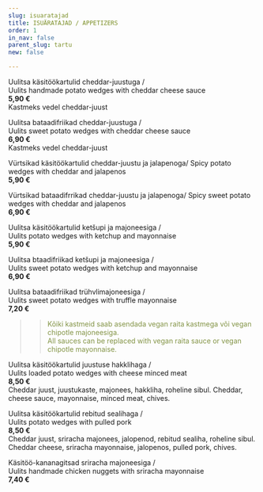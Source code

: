 ```yaml
---
slug: isuaratajad
title: ISUÄRATAJAD / APPETIZERS
order: 1
in_nav: false
parent_slug: tartu
new: false

---
```

Uulitsa käsitöökartulid cheddar-juustuga /  
Uulits handmade potato wedges with cheddar cheese sauce  
**5,90 €**  
<span class="koostis">Kastmeks vedel cheddar-juust</span>

Uulitsa bataadifriikad cheddar-juustuga /  
Uulits sweet potato wedges with cheddar cheese sauce  
**6,90 €**  
<span class="koostis">Kastmeks vedel cheddar-juust</span>

<span class="spicy"></span> Vürtsikad käsitöökartulid cheddar-juustu ja jalapenoga/ Spicy potato wedges with cheddar and jalapenos  
**5,90 €**

<span class="spicy"></span> Vürtsikad bataadifrrikad cheddar-juustu ja jalapenoga/ Spicy sweet potato wedges with cheddar and jalapenos  
**6,90 €**

Uulitsa käsitöökartulid ketšupi ja majoneesiga /  
Uulits potato wedges with ketchup and mayonnaise  
**5,90 €**

Uulitsa btaadifriikad ketšupi ja majoneesiga /  
Uulits sweet potato wedges with ketchup and mayonnaise  
**6,90 €**

<span class="special"></span> Uulitsa bataadifriikad trühvlimajoneesiga /  
Uulits sweet potato wedges with truffle mayonnaise  
**7,20 €**

> </span>

> > <span style="color: #839446;">Kõiki kastmeid saab asendada vegan raita kastmega või vegan chipotle majoneesiga.  
> > All sauces can be replaced with vegan raita sauce or vegan chipotle mayonnaise.</span>
> >
> > <span class="vege"></span><span class="vegan"></span>

Uulitsa käsitöökartulid juustuse hakklihaga /  
Uulits loaded potato wedges with cheese minced meat  
**8,50 €**  
<span class="koostis">Cheddar juust, juustukaste, majonees, hakkliha, roheline sibul. Cheddar, cheese sauce, mayonnaise, minced meat, chives.</span>

<span class="spicy"></span> Uulitsa käsitöökartulid rebitud sealihaga /  
Uulits potato wedges with pulled pork  
**8,50 €**  
<span class="koostis">Cheddar juust, sriracha majonees, jalopenod, rebitud sealiha, roheline sibul. Cheddar cheese, sriracha mayonnaise, jalopenos, pulled pork, chives.</span>

<span class="spicy"></span> Käsitöö-kananagitsad sriracha majoneesiga /  
Uulits handmade chicken nuggets with sriracha mayonnaise  
**7,40 €**